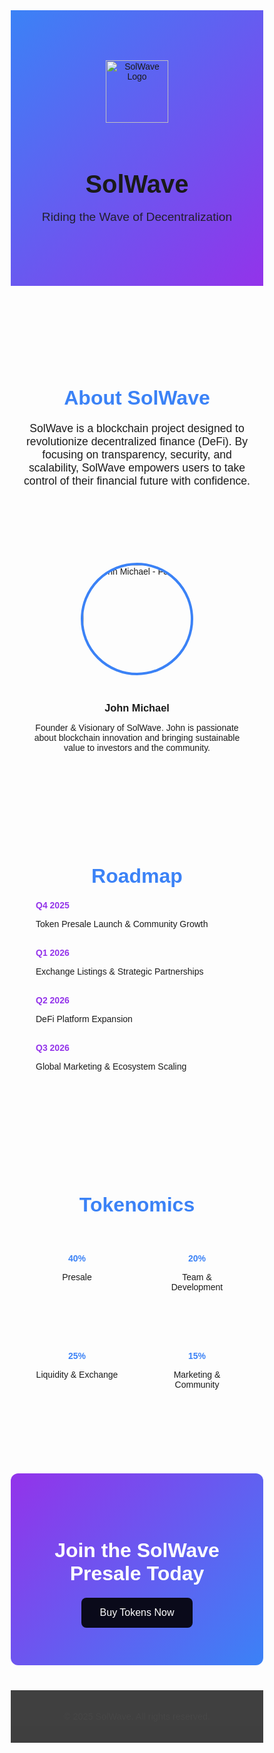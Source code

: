 <!DOCTYPE html>
<html lang="en">
<head>
  <meta charset="UTF-8" />
  <meta name="viewport" content="width=device-width, initial-scale=1.0" />
  <title>SolWave - Decentralized Future</title>
  <style>
    /* Reset */
    * {margin:0; padding:0; box-sizing:border-box; font-family:Arial, sans-serif;}

    body {
      background: #0a0a1a;
      color: white;
      line-height: 1.6;
    }

    header {
      background: linear-gradient(135deg, #3b82f6, #9333ea);
      text-align: center;
      padding: 80px 20px;
    }

    header img {
      width: 100px;
      margin-bottom: 20px;
    }

    header h1 {
      font-size: 2.5rem;
      margin-bottom: 10px;
    }

    header p {
      font-size: 1.2rem;
      opacity: 0.9;
    }

    section {
      padding: 60px 20px;
      max-width: 1000px;
      margin: auto;
    }

    section h2 {
      font-size: 2rem;
      margin-bottom: 20px;
      text-align: center;
      color: #3b82f6;
    }

    /* About */
    .about {
      text-align: center;
    }

    .about p {
      font-size: 1.1rem;
      max-width: 800px;
      margin: auto;
    }

    /* Founder */
    .founder {
      display: flex;
      flex-wrap: wrap;
      align-items: center;
      justify-content: center;
      gap: 20px;
      text-align: center;
    }

    .founder img {
      width: 180px;
      border-radius: 50%;
      border: 4px solid #3b82f6;
    }

    .founder-info {
      max-width: 500px;
    }

    .founder-info h3 {
      margin-bottom: 10px;
    }

    /* Roadmap */
    .roadmap {
      position: relative;
      padding-left: 20px;
    }

    .roadmap::before {
      content: "";
      position: absolute;
      left: 10px;
      top: 0;
      width: 4px;
      height: 100%;
      background: #3b82f6;
    }

    .roadmap-item {
      margin-bottom: 30px;
      padding-left: 20px;
    }

    .roadmap-item h4 {
      color: #9333ea;
      margin-bottom: 5px;
    }

    /* Tokenomics */
    .tokenomics {
      text-align: center;
    }

    .tokenomics-grid {
      display: grid;
      grid-template-columns: repeat(auto-fit, minmax(150px, 1fr));
      gap: 20px;
      margin-top: 20px;
    }

    .tokenomics-item {
      background: rgba(255,255,255,0.05);
      padding: 20px;
      border-radius: 12px;
    }

    .tokenomics-item h4 {
      color: #3b82f6;
      margin-bottom: 5px;
    }

    /* CTA */
    .cta {
      text-align: center;
      padding: 60px 20px;
      background: linear-gradient(135deg, #9333ea, #3b82f6);
      border-radius: 12px;
      margin: 40px 0;
    }

    .cta h2 {
      color: white;
      margin-bottom: 20px;
    }

    .cta button {
      padding: 15px 30px;
      font-size: 1rem;
      border: none;
      border-radius: 8px;
      background: #0a0a1a;
      color: white;
      cursor: pointer;
      transition: 0.3s;
    }

    .cta button:hover {
      background: #1e1e3a;
    }

    /* Footer */
    footer {
      text-align: center;
      padding: 20px;
      background: #111;
      font-size: 0.9rem;
      opacity: 0.8;
    }

    @media (max-width: 768px) {
      .founder {
        flex-direction: column;
      }
    }
  </style>
</head>
<body>

  <!-- Hero -->
  <header>
    <img src="solwave-logo.png" alt="SolWave Logo" />
    <h1>SolWave</h1>
    <p>Riding the Wave of Decentralization</p>
  </header>

  <!-- About -->
  <section class="about">
    <h2>About SolWave</h2>
    <p>
      SolWave is a blockchain project designed to revolutionize decentralized finance (DeFi).
      By focusing on transparency, security, and scalability, SolWave empowers users
      to take control of their financial future with confidence.
    </p>
  </section>

  <!-- Founder -->
  <section class="founder">
    <img src="founder-photo.jpg" alt="John Michael - Founder" />
    <div class="founder-info">
      <h3>John Michael</h3>
      <p>
        Founder & Visionary of SolWave. John is passionate about blockchain innovation
        and bringing sustainable value to investors and the community.
      </p>
    </div>
  </section>

  <!-- Roadmap -->
  <section class="roadmap">
    <h2>Roadmap</h2>
    <div class="roadmap-item">
      <h4>Q4 2025</h4>
      <p>Token Presale Launch & Community Growth</p>
    </div>
    <div class="roadmap-item">
      <h4>Q1 2026</h4>
      <p>Exchange Listings & Strategic Partnerships</p>
    </div>
    <div class="roadmap-item">
      <h4>Q2 2026</h4>
      <p>DeFi Platform Expansion</p>
    </div>
    <div class="roadmap-item">
      <h4>Q3 2026</h4>
      <p>Global Marketing & Ecosystem Scaling</p>
    </div>
  </section>

  <!-- Tokenomics -->
  <section class="tokenomics">
    <h2>Tokenomics</h2>
    <div class="tokenomics-grid">
      <div class="tokenomics-item">
        <h4>40%</h4>
        <p>Presale</p>
      </div>
      <div class="tokenomics-item">
        <h4>20%</h4>
        <p>Team & Development</p>
      </div>
      <div class="tokenomics-item">
        <h4>25%</h4>
        <p>Liquidity & Exchange</p>
      </div>
      <div class="tokenomics-item">
        <h4>15%</h4>
        <p>Marketing & Community</p>
      </div>
    </div>
  </section>

  <!-- CTA -->
  <section class="cta">
    <h2>Join the SolWave Presale Today</h2>
    <button>Buy Tokens Now</button>
  </section>

  <!-- Footer -->
  <footer>
    <p>© 2025 SolWave. All rights reserved.</p>
  </footer>

</body>
</html>
